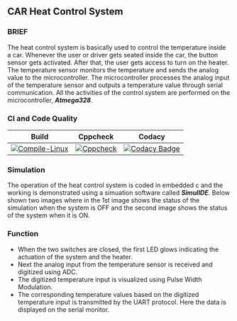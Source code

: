
## CAR Heat Control System 
### BRIEF

The heat control system is basically used to control the temperature inside a car. Whenever the user or driver gets seated inside the car, the button sensor gets activated. After that, the user gets access to turn on the heater. The temperature sensor monitors the temperature and sends the analog value to the microcontroller. The microcontroller processes the analog input of the temperature sensor and outputs a temperature value through serial communication. All the activities of the control system are performed on the microcontroller, ***Atmega328***.

### CI and Code Quality

|Build|Cppcheck|Codacy|
|:--:|:--:|:--:|
|[![Compile-Linux](https://github.com/259881/Embedded-sys/actions/workflows/Compile.yml/badge.svg)](https://github.com/259881/Embedded-sys/actions/workflows/Compile.yml)|[![Cppcheck](https://github.com/259881/Embedded-sys/actions/workflows/CodeQuality.yml/badge.svg)](https://github.com/259881/Embedded-sys/actions/workflows/CodeQuality.yml)|[![Codacy Badge](https://app.codacy.com/project/badge/Grade/c91f2537b80d4e63963a289d345607a4)](https://www.codacy.com/gh/259881/Embedded-sys/dashboard?utm_source=github.com&amp;utm_medium=referral&amp;utm_content=259881/Embedded-sys&amp;utm_campaign=Badge_Grade)|



### Simulation

The operation of the heat control system is coded in embedded c and the working is demonstrated using a simuation software called ***SimulIDE***.
Below shown two images where in the 1st image shows the status of the simulation when the system is OFF and the second image shows the status of the system when it is ON. 

### Function

* When the two switches are closed, the first LED glows indicating the actuation of the system and the heater.
* Next the analog input from the temperature sensor is received and digitized using ADC.
* The digitized temperature input is visualized using Pulse Width Modulation.
* The corresponding temperature values based on the digitized temperature input is transmitted by the UART protocol. Here the data is displayed on the serial monitor.

